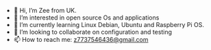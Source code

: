 - 👋 Hi, I’m Zee from UK.
- 👀 I’m interested in open source Os and applications 
- 🌱 I’m currently learning Linux Debian, Ubuntu and Raspberry Pi OS.
- 💞️ I’m looking to collaborate on configuration and testing
- 📫 How to reach me: z7737546436@gmail.com

<!---
z7737546436/z7737546436 is a ✨ special ✨ repository because its `README.md` (this file) appears on your GitHub profile.
You can click the Preview link to take a look at your changes.
--->
